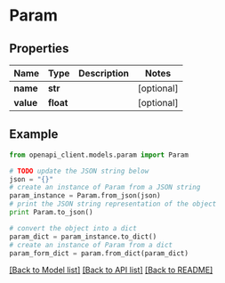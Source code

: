# Param


## Properties

Name | Type | Description | Notes
------------ | ------------- | ------------- | -------------
**name** | **str** |  | [optional] 
**value** | **float** |  | [optional] 

## Example

```python
from openapi_client.models.param import Param

# TODO update the JSON string below
json = "{}"
# create an instance of Param from a JSON string
param_instance = Param.from_json(json)
# print the JSON string representation of the object
print Param.to_json()

# convert the object into a dict
param_dict = param_instance.to_dict()
# create an instance of Param from a dict
param_form_dict = param.from_dict(param_dict)
```
[[Back to Model list]](../README.md#documentation-for-models) [[Back to API list]](../README.md#documentation-for-api-endpoints) [[Back to README]](../README.md)


